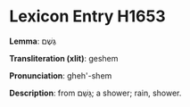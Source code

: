 # Lexicon Entry H1653

**Lemma**: גֶּשֶׁם

**Transliteration (xlit)**: geshem

**Pronunciation**: gheh'-shem

**Description**:
from גָּשַׁם; a shower; rain, shower.
